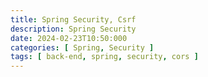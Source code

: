 ```yaml
---
title: Spring Security, Csrf
description: Spring Security
date: 2024-02-23T10:50:000
categories: [ Spring, Security ]
tags: [ back-end, spring, security, cors ]
---
```



